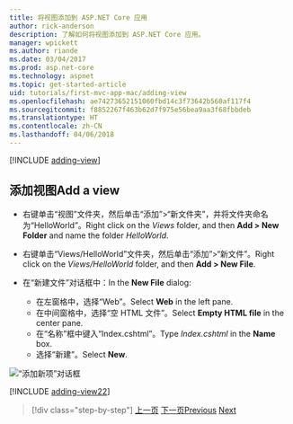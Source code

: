```yaml
---
title: 将视图添加到 ASP.NET Core 应用
author: rick-anderson
description: 了解如何将视图添加到 ASP.NET Core 应用。
manager: wpickett
ms.author: riande
ms.date: 03/04/2017
ms.prod: asp.net-core
ms.technology: aspnet
ms.topic: get-started-article
uid: tutorials/first-mvc-app-mac/adding-view
ms.openlocfilehash: ae74273652151060fbd14c3f73642b560af117f4
ms.sourcegitcommit: f8852267f463b62d7f975e56bea9aa3f68fbbdeb
ms.translationtype: HT
ms.contentlocale: zh-CN
ms.lasthandoff: 04/06/2018
---
```

[!INCLUDE [adding-view](../../includes/mvc-intro/adding_view1.md)]

## <a name="add-a-view"></a><span data-ttu-id="32468-103">添加视图</span><span class="sxs-lookup"><span data-stu-id="32468-103">Add a view</span></span> 

* <span data-ttu-id="32468-104">右键单击“视图”文件夹，然后单击“添加”>“新文件夹”，并将文件夹命名为“HelloWorld”。</span><span class="sxs-lookup"><span data-stu-id="32468-104">Right click on the *Views* folder, and then **Add > New Folder** and name the folder *HelloWorld*.</span></span>
* <span data-ttu-id="32468-105">右键单击“Views/HelloWorld”文件夹，然后单击“添加”>“新文件”。</span><span class="sxs-lookup"><span data-stu-id="32468-105">Right click on the *Views/HelloWorld* folder, and then **Add > New File**.</span></span>
* <span data-ttu-id="32468-106">在“新建文件”对话框中：</span><span class="sxs-lookup"><span data-stu-id="32468-106">In the **New File** dialog:</span></span>

  * <span data-ttu-id="32468-107">在左窗格中，选择“Web”。</span><span class="sxs-lookup"><span data-stu-id="32468-107">Select **Web** in the left pane.</span></span>
  * <span data-ttu-id="32468-108">在中间窗格中，选择“空 HTML 文件”。</span><span class="sxs-lookup"><span data-stu-id="32468-108">Select **Empty HTML file** in the center pane.</span></span>
  * <span data-ttu-id="32468-109">在“名称”框中键入“Index.cshtml”。</span><span class="sxs-lookup"><span data-stu-id="32468-109">Type *Index.cshtml* in the **Name** box.</span></span>
  * <span data-ttu-id="32468-110">选择“新建”。</span><span class="sxs-lookup"><span data-stu-id="32468-110">Select **New**.</span></span>

![“添加新项”对话框](adding-view/_static/add_view.png)

[!INCLUDE [adding-view22](../../includes/mvc-intro/adding_view2.md)]

> [!div class="step-by-step"]
> <span data-ttu-id="32468-112">[上一页](adding-controller.md)
> [下一页](adding-model.md)</span><span class="sxs-lookup"><span data-stu-id="32468-112">[Previous](adding-controller.md)
[Next](adding-model.md)</span></span>
